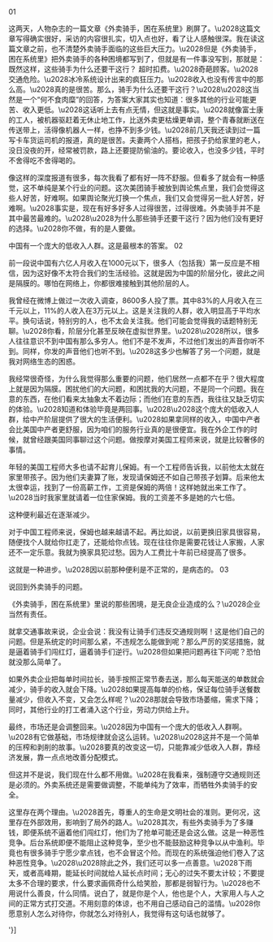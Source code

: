01

这两天，人物杂志的一篇文章《外卖骑手，困在系统里》刷屏了。\u2028这篇文章写得确实很好，采访的内容很扎实，切入点也好，看了让人感触很深。我在读这篇文章之前，也不清楚外卖骑手面临的这些巨大压力。\u2028但是《外卖骑手，困在系统里》把外卖骑手的各种困境都写到了，但就是有一件事没写到，那就是：既然这样，这些骑手为什么还要干这行？ 超时扣费。\u2028奇葩顾客。\u2028交通危险。\u2028冰冷系统设计出来的疯狂压力。\u2028收入也没有传言中的那么高。\u2028真的是很苦。那么，骑手为什么还要干这行？\u2028\u2028这当然是一个“何不食肉糜”的回答，为答案大家其实也知道：很多其他的行业可能更苦、收入更低。\u2028这话听上去有点无情，但这就是事实。\u2028就像富士康的工人，被机器驱赶着无休止地工作，比送外卖更枯燥更单调，整个青春就断送在传送带上，活得像机器人一样，也挣不到多少钱。\u2028前几天我还读到过一篇写卡车货运司机的报道，真的是很苦。夫妻两个人搭档，把孩子扔给家里的老人，没日没夜的开，经常被罚款，路上还要提防偷油的。要论收入，也没多少钱，平时不舍得吃不舍得喝的。

像这样的深度报道有很多，每次我看了都有好一阵不舒服。但看多了就会有一种感觉，这不单纯是某个行业的问题。这次美团骑手被放到舆论焦点里，我们会觉得这些人好苦，好难啊。如果舆论聚光灯换一个焦点，我们又会觉得另一批人好苦，好难啊。\u2028事实是，现在有好多好多人过得很苦，过得很难。外卖骑手并不是其中最苦最难的。\u2028\u2028为什么那些骑手还要干这行？因为他们没有更好的选择。\u2028你不做，有的是人要做。

中国有一个庞大的低收入人群。这是最根本的答案。 02

前一段说中国有六亿人月收入在1000元以下，很多人（包括我）第一反应是不相信，因为这好像不太符合我们的生活经验。这就是因为中国的阶层分化，彼此之间是隔膜的。哪怕在网络上，你都很难接触到其他阶层的人。

我曾经在微博上做过一次收入调查，8600多人投了票。其中83%的人月收入在三千元以上，11%的人收入在3万元以上。这是关注我的人群，收入明显高于平均水平。换句话说，特别穷的人，也不太会关注我。他们可能会觉得我的话题特别无聊。\u2028你看，阶层分化甚至反映在虚拟世界里。\u2028\u2028所以，很多人往往意识不到中国有那么多穷人。他们不是不发声，不过他们发出的声音你听不到。同样，你发的声音他们也听不到。\u2028这多少也解答了另一个问题，就是我对网络生态的困惑。

我经常很奇怪，为什么我觉得那么重要的问题，他们居然一点都不在乎？很大程度上就是因为隔膜。困扰他们的大问题，和困扰我的大问题，不是同一个问题。我在意的东西，在他们看来太抽象太不着边际；而他们在意的东西，我往往又缺乏切实的体验。\u2028知道和体验毕竟是两回事。\u2028\u2028这个庞大的低收入人群，给中产阶层提供了很大的生活便利。\u2028如果拿同样的收入，中国中产者会比美国中产者更舒服，因为咱们的服务行业真的是很便宜。我在外企工作的时候，就曾经跟美国同事聊过这个问题。做按摩对美国工程师来说，就是比较奢侈的事情。

年轻的美国工程师大多也请不起育儿保姆。有一个工程师告诉我，以前他太太就在家里带孩子。因为他们夫妻算了账，发现请保姆还不如自己带孩子划算。后来他太太很幸运，找到了一份高薪工作，工资是保姆的两倍！这样她就出来工作了。\u2028当时我家里就请着一位住家保姆。我的工资差不多是她的六七倍。

这种便利最近在逐渐减少。

对于中国工程师来说，保姆也越来越请不起。再比如说，以前更换旧家具很容易，随便找个人就给你扛走了，还能给你点钱。现在往往你是需要花钱让人家搬，人家还不一定乐意。我就为换家具犯过愁。因为人工费比十年前已经提高了很多。

这就是一种进步。\u2028因以前那种便利是不正常的，是病态的。 03

说回到外卖骑手的问题。

《外卖骑手，困在系统里》里说的那些困境，是无良企业造成的么？\u2028企业当然有责任。

就拿交通事故来说，企业会说：我没有让骑手们违反交通规则啊！这是他们自己的问题。但是系统定的时间那么紧，不违规怎么能做到呢？那么严厉的奖惩措施，就是逼着骑手们闯红灯，逼着骑手们逆行。\u2028但如果把问题再往下问呢？恐怕就没那么简单了。

如果外卖企业把每单时间拉长，骑手按照正常节奏去送，那么每天能送的单数就会减少，骑手的收入就会下降。\u2028如果提高每单的价格，保证每位骑手送餐数量减少，但收入不变，又会怎么样呢？\u2028那就会导致市场萎缩，需求下降；同时，其他行业的打工者涌入这个行业，劳动力供给上升。

最终，市场还是会调整回来。\u2028因为中国有一个庞大的低收入人群啊。\u2028有它做基础，市场规律就会这么运转。\u2028\u2028这并不是一个简单的压榨和剥削的故事。\u2028要真的改变这一切，只能靠减少低收入人群，靠经济发展，靠一点点地改善分配模式。

但这并不是说，我们现在什么都不用做。\u2028在我看来，强制遵守交通规则还是必须的。外卖系统还是需要做调整，不能单纯为了效率，而牺牲外卖骑手的安全。

这里存在两个理由。\u2028首先，尊重人的生命是文明社会的准则。更何况，这里存在外部效用，影响到了局外的路人。\u2028其次，有些外卖骑手为了多赚钱，即便系统不逼着他们闯红灯，他们为了抢单可能还是会这么做。这是一种恶性竞争。后台系统即便不能阻止这种竞争，至少也不能鼓励这种竞争以从中渔利。毕竟也有很多骑手宁愿少拿点钱，也不会冒这个险。而现在的系统强迫他们卷入了这种恶性竞争。\u2028\u2028除此之外，我们还可以多一点善意。\u2028下雨天，或者高峰期，能延长时间就给人延长点时间；无心的过失不要太计较；不要提太多不合理的要求，什么要求画佩奇什么给笑脸，那都是弱智行为。\u2028也不用说什么善良，什么同情。说白了，就是你是个人，他也是个人，大家用人与人之间的正常方式打交道。不用刻意的体谅，也不用自己感动自己的滥情。\u2028你愿意别人怎么对待你，你就怎么对待别人，我觉得有这句话也就够了。

'}]